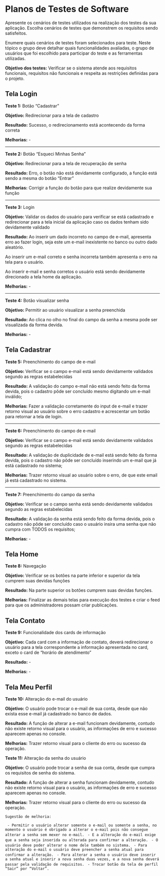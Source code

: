 # Planos de Testes de Software

Apresente os cenários de testes utilizados na realização dos testes da sua aplicação. Escolha cenários de testes que demonstrem os requisitos sendo satisfeitos.

Enumere quais cenários de testes foram selecionados para teste. Neste tópico o grupo deve detalhar quais funcionalidades avaliadas, o grupo de usuários que foi escolhido para participar do teste e as ferramentas utilizadas.
 
**Objetivo dos testes:** Verificar se o sistema atende aos requisitos funcionais, requisitos não funcionais e respeita as restrições definidas para o projeto.


## Tela Login
**Teste 1:** Botão “Cadastrar”

**Objetivo:** Redirecionar para a tela de cadastro

**Resultado:** Sucesso, o redirecionamento está acontecendo da forma correta

**Melhorias:** - 
________________________________________
**Teste 2:** Botão “Esqueci Minhas Senha”

**Objetivo:** Redirecionar para a tela de recuperação de senha

**Resultado:** Erro, o botão não está devidamente configurado, a função está sendo a mesma do botão “Entrar”

**Melhorias:** Corrigir a função do botão para que realize devidamente sua função
________________________________________
**Teste 3:** Login

**Objetivo:** Validar os dados do usuário para verificar se está cadastrado e redirecionar para a tela inicial da aplicação caso os dados tenham sido devidamente validado

**Resultado:** Ao inserir um dado incorreto no campo de e-mail, apresenta erro ao fazer login, seja este um e-mail inexistente no banco ou outro dado aleatório.

Ao inserir um e-mail correto e senha incorreta também apresenta o erro na tela para o usuário.

Ao inserir e-mail e senha corretos o usuário está sendo devidamente direcionado a tela home da aplicação.

**Melhorias:** - 
________________________________________
**Teste 4:** Botão visualizar senha

**Objetivo:** Permitir ao usuário visualizar a senha preenchida

**Resultado:** Ao clica no olho no final do campo da senha a mesma pode ser visualizada da forma devida.

**Melhorias:** - 

## Tela Cadastrar
**Teste 5:** Preenchimento do campo de e-mail

**Objetivo:** Verificar se o campo e-mail está sendo devidamente validados segundo as regras estabelecidas

**Resultado:** A validação do campo e-mail não está sendo feito da forma devida, pois o cadastro pôde ser concluído mesmo digitando um e-mail inválido;

**Melhorias:** Fazer a validação corretamente do input de e-mail e trazer retorno visual ao usuário sobre o erro cadastro e acrescentar um botão para retornar a tela de login. 
________________________________________
**Teste 6:** Preenchimento do campo de e-mail

**Objetivo:** Verificar se o campo e-mail está sendo devidamente validados segundo as regras estabelecidas

**Resultado:** A validação de duplicidade de e-mail está sendo feito da forma devida, pois o cadastro não pôde ser concluído inserindo um e-mail que já está cadastrado no sistema;

**Melhorias:** Trazer retorno visual ao usuário sobre o erro, de que este email já está cadastrado no sistema.
________________________________________
**Teste 7:** Preenchimento do campo da senha 

**Objetivo:** Verificar se o campo senha está sendo devidamente validados segundo as regras estabelecidas

**Resultado:** A validação da senha está sendo feito da forma devida, pois o cadastro não pôde ser concluído caso o usuário insira uma senha que não cumpra com TODOS os requisitos;

**Melhorias:** -


## Tela Home
**Teste 8:** Navegação

**Objetivo:** Verificar se os botões na parte inferior e superior da tela cumprem suas devidas funções

**Resultado:** Na parte superior os botões cumprem suas devidas funções.

**Melhorias:** Finalizar as demais telas para execução dos testes e criar o feed para que os administradores possam criar publicações.

## Tela Contato
**Teste 9:** Funcionalidade dos cards de informação

**Objetivo:** Cada card com a informação de contato, deverá redirecionar o usuário para a tela correspondente a informação apresentada no card, exceto o card de “horário de atendimento”

**Resultado:** -

**Melhorias:** -

## Tela Meu Perfil
**Teste 10:** Alteração do e-mail do usuário

**Objetivo:** O usuário pode trocar o e-mail de sua conta, desde que não exista esse e-mail já cadastrado no banco de dados.

**Resultado:** A função de alterar a e-mail funcionam devidamente, contudo não existe retorno visual para o usuário, as informações de erro e sucesso aparecem apenas no console.

**Melhorias:** Trazer retorno visual para o cliente do erro ou sucesso da operação.
	
**Teste 11:** Alteração da senha do usuário

**Objetivo:** O usuário pode trocar a senha de sua conta, desde que cumpra os requisitos de senha do sistema.

**Resultado:** A função de alterar a senha funcionam devidamente, contudo não existe retorno visual para o usuário, as informações de erro e sucesso aparecem apenas no console.

 **Melhorias:** Trazer retorno visual para o cliente do erro ou sucesso da operação.

`Sugestão de melhoria:`

` - Permitir o usuário alterar somente o e-mail ou somente a senha, no momento o usuário é obrigado a alterar o e-mail pois não consegue alterar a senha sem mexer no e-mail.`
` - E a alteração do e-mail exige que a senha seja inserida ou alterada para confirmar a alteração.`
` - O usuário deve poder alterar o nome dele também no sistema.`
` - Para alteração do e-mail o usuário deve preencher a senha atual para confirmar a alteração.`
` - Para alterar a senha o usuário deve inserir a senha atual e inserir a nova senha duas vezes, e a nova senha deverá passar pela validação de requisitos.`
` - Trocar botão da tela de perfil “Sair” por “Voltar”.`
